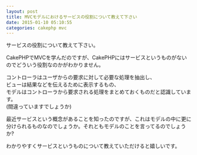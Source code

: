 ```yaml
---
layout: post
title: MVCモデルにおけるサービスの役割について教えて下さい
date: 2015-01-10 05:10:55
categories: cakephp mvc
---
```

<!-- {% raw %} -->
<p>サービスの役割について教えて下さい。</p>

<p>CakePHPでMVCを学んだのですが、CakePHPにはサービスというものがないのでどういう役割なのかがわかりません。</p>

<p>コントローラはユーザからの要求に対して必要な処理を抽出し、<br>
ビューは結果などを伝えるために表示するもの、<br>
モデルはコントローラから要求される処理をまとめておくものだと認識しています。<br>
(間違っていますでしょうか)</p>

<p>最近サービスという概念があることを知ったのですが、これはモデルの中に更に分けられるものなのでしょうか。それともモデルのことを言ってるのでしょうか?</p>

<p>わかりやすくサービスというものについて教えていただけると嬉しいです。</p>
<!-- {% endraw %} -->
